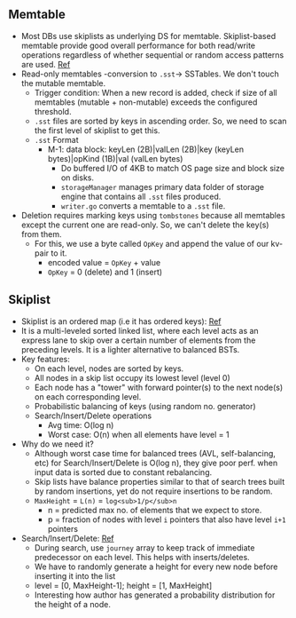 ## Memtable
- Most DBs use skiplists as underlying DS for memtable. Skiplist-based memtable provide good overall performance for both read/write operations regardless of whether sequential or random access patterns are used. [Ref](https://www.cloudcentric.dev/exploring-memtables/)
- Read-only memtables -conversion to `.sst`-> SSTables. We don't touch the mutable memtable.
  - Trigger condition: When a new record is added, check if size of all memtables (mutable + non-mutable) exceeds the configured threshold.
  - `.sst` files are sorted by keys in ascending order. So, we need to scan the first level of skiplist to get this.
  - `.sst` Format
    - M-1: data block: keyLen (2B)|valLen (2B)|key (keyLen bytes)|opKind (1B)|val (valLen bytes)
      - Do buffered I/O of 4KB to match OS page size and block size on disks.
      - `storageManager` manages primary data folder of storage engine that contains all
      `.sst` files produced.
      - `writer.go` converts a memtable to a `.sst` file.
- Deletion requires marking keys using `tombstones` because all memtables except the current one are read-only. So, we can't delete the key(s) from them.
  - For this, we use a byte called `OpKey` and append the value of our kv-pair to it.
      - encoded value = `OpKey` + value
      - `OpKey` = 0 (delete) and 1 (insert)

## Skiplist
- Skiplist is an ordered map (i.e it has ordered keys): [Ref](ttps://pkg.go.dev/github.com/huandu/skiplist#section-readme)
- It is a multi-leveled sorted linked list, where each level acts as an express lane to skip over a certain number of elements from the preceding levels. It is a lighter alternative to balanced BSTs.
- Key features:
  - On each level, nodes are sorted by keys.
  - All nodes in a skip list occupy its lowest level (level 0)
  - Each node has a "tower" with forward pointer(s) to the next node(s) on each corresponding level.
  - Probabilistic balancing of keys (using random no. generator)
  - Search/Insert/Delete operations 
    - Avg time: O(log n)
    - Worst case: O(n) when all elements have level = 1
- Why do we need it?
    - Although worst case time for balanced trees (AVL, self-balancing, etc) for Search/Insert/Delete is O(log n), they give poor perf. when input data is sorted due to constant rebalancing.
    - Skip lists have balance properties similar to that of search trees built by random insertions, yet do not require insertions to be random.
    - `MaxHeight` = `L(n)` = `log<sub>1/p</sub>n`
      - n = predicted max no. of elements that we expect to store.
      - p = fraction of nodes with level `i` pointers that also have level `i+1` pointers
- Search/Insert/Delete: [Ref](https://www.cloudcentric.dev/implementing-a-skip-list-in-go/)
  - During search, use `journey` array to keep track of immediate predecessor on each level. This helps with inserts/deletes. 
  - We have to randomly generate a height for every new node before inserting it into the list
  - level = [0, MaxHeight-1]; height = [1, MaxHeight]
  - Interesting how author has generated a probability distribution for the height of a node.